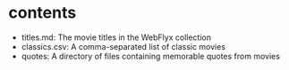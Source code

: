 # contents 

* titles.md: The movie titles in the WebFlyx collection
* classics.csv: A comma-separated list of classic movies
* quotes: A directory of files containing memorable quotes from movies
